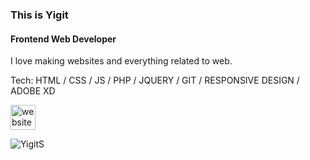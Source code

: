 ### This is Yigit
#### Frontend Web Developer
I love making websites and everything related to web.

Tech: HTML / CSS / JS / PHP / JQUERY / GIT / RESPONSIVE DESIGN / ADOBE XD


[<img src='https://cdn.jsdelivr.net/npm/simple-icons@3.0.1/icons/icloud.svg' alt='website' height='40'>](https://yigits.online)  

![YigitS](https://yigits.online)
